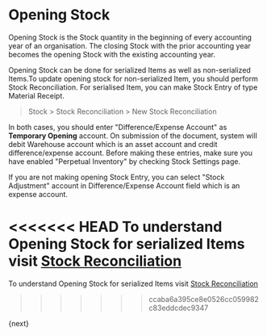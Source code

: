 # Opening Stock

<p class="lead"> Opening Stock is the Stock quantity in the beginning of every accounting year of an organisation. The closing Stock with the prior accounting year becomes the opening Stock with the existing accounting year.</p>

Opening Stock can be done for serialized Items as well as non-serialized Items.To update opening stock for non-serialized Item, you should perform Stock Reconciliation. For serialised Item, you can make Stock Entry of type Material Receipt.

> Stock > Stock Reconciliation > New Stock Reconciliation

In both cases, you should enter "Difference/Expense Account" as **Temporary Opening** account. On submission of the document, system will debit Warehouse account which is an asset account and credit difference/expense account. Before making these entries, make sure you have enabled "Perpetual Inventory" by checking Stock Settings page.

If you are not making opening Stock Entry, you can select "Stock Adjustment" account in Difference/Expense Account field which is an expense account.

<<<<<<< HEAD
To understand Opening Stock for serialized Items visit [Stock Reconciliation](/docs/user/manual/en/setting-up/stock-reconciliation-for-non-serialized-item.html)
=======
To understand Opening Stock for serialized Items visit [Stock Reconciliation]({{docs_base_url}}/user/manual/en/setting-up/stock-reconciliation-for-non-serialized-item.html)
>>>>>>> ccaba6a395ce8e0526cc059982c83eddcdec9347

{next}
